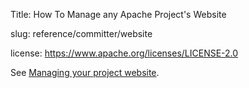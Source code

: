 Title: How To Manage any Apache Project's Website

slug: reference/committer/website

license: https://www.apache.org/licenses/LICENSE-2.0

See <a href="https://infra.apache.org/project-site.html">Managing your project website</a>.
